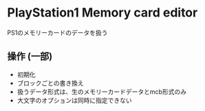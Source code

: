 # PlayStation1 Memory card editor
PS1のメモリーカードのデータを扱う

## 操作 (一部)
* 初期化
* ブロックごとの書き換え
* 扱うデータ形式は、生のメモリーカードデータとmcb形式のみ
* 大文字のオプションは同時に指定できない
